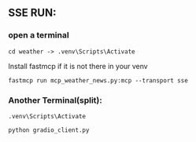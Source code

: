 ## SSE RUN:
### open a terminal

`cd weather -> .venv\Scripts\Activate`

Install fastmcp if it is not there in your venv

`fastmcp run mcp_weather_news.py:mcp --transport sse` 

### Another Terminal(split):

`.venv\Scripts\Activate`

`python gradio_client.py`
